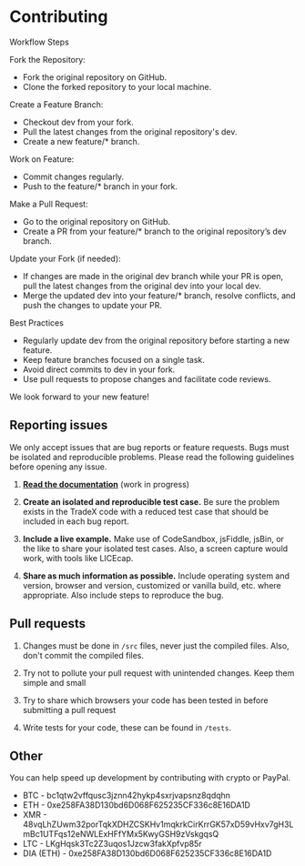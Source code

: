 # Contributing

Workflow Steps

Fork the Repository:
- Fork the original repository on GitHub.
- Clone the forked repository to your local machine.

Create a Feature Branch:
- Checkout dev from your fork.
- Pull the latest changes from the original repository's dev.
- Create a new feature/* branch.

Work on Feature:
- Commit changes regularly.
- Push to the feature/* branch in your fork.

Make a Pull Request:
- Go to the original repository on GitHub.
- Create a PR from your feature/* branch to the original repository’s dev branch.

Update your Fork (if needed):
- If changes are made in the original dev branch while your PR is open, pull the latest changes from the original dev into your local dev.
- Merge the updated dev into your feature/* branch, resolve conflicts, and push the changes to update your PR.

Best Practices

- Regularly update dev from the original repository before starting a new feature.
- Keep feature branches focused on a single task.
- Avoid direct commits to dev in your fork.
- Use pull requests to propose changes and facilitate code reviews.

We look forward to your new feature!

## Reporting issues

We only accept issues that are bug reports or feature requests. Bugs must be isolated and reproducible problems.
Please read the following guidelines before opening any issue.

1. [**Read the documentation**](https://github.com/tradex-app/CaleX/blob/master/docs/documentation.md) (work in progress)

2. **Create an isolated and reproducible test case.** Be sure the problem exists in the TradeX code with a reduced test case that should be included in each bug report.

3. **Include a live example.** Make use of CodeSandbox, jsFiddle, jsBin, or the like  to share your isolated test cases. Also, a screen capture would work, with tools like LICEcap.

4. **Share as much information as possible.** Include operating system and version, browser and version, customized or vanilla build, etc. where appropriate. Also include steps to reproduce the bug.

## Pull requests

1. Changes must be done in `/src` files, never just the compiled files. Also, don't commit the compiled files.

2. Try not to pollute your pull request with unintended changes. Keep them simple and small

3. Try to share which browsers your code has been tested in before submitting a pull request

4. Write tests for your code, these can be found in `/tests`.

## Other

You can help speed up development by contributing with crypto or PayPal.

* BTC - bc1qtw2vffqusc3jznn42hykp4sxrjvapsnz8qdqhn
* ETH - 0xe258FA38D130bd6D068F625235CF336c8E16DA1D
* XMR - 48vqLhZUwm32porTqkXDHZCSKHv1mqkrkCirKrrGK57xD59vHxv7gH3LmBc1UTFqs12eNWLExHFfYMx5KwyGSH9zVskgqsQ
* LTC - LKgHqsk3Tc2Z3uqos1Jzcw3fakXpfvp85r
* DIA (ETH) - 0xe258FA38D130bd6D068F625235CF336c8E16DA1D

